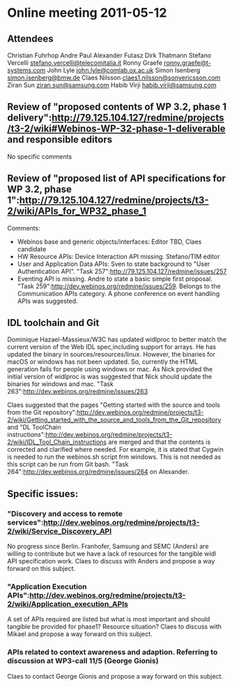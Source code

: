 Online meeting 2011-05-12
=========================

Attendees
---------

Christian Fuhrhop
Andre Paul
Alexander Futasz
Dirk Thatmann
Stefano Vercelli stefano.vercelli@telecomitalia.it
Ronny Graefe ronny.graefe@t-systems.com
John Lyle john.lyle@comlab.ox.ac.uk
Simon Isenberg simon.isenberg@bmw.de
Claes Nilsson claes1.nilsson@sonyericsson.com
Ziran Sun ziran.sun@samsung.com
Habib Virji habib.virji@samsung.com

Review of "proposed contents of WP 3.2, phase 1 delivery":http://79.125.104.127/redmine/projects/t3-2/wiki#Webinos-WP-32-phase-1-deliverable and responsible editors
-----------------------------------------------------------------------------------------------------------------------------------------------------------------------

No specific comments

Review of "proposed list of API specifications for WP 3.2, phase 1":http://79.125.104.127/redmine/projects/t3-2/wiki/APIs_for_WP32_phase_1
----------------------------------------------------------------------------------------------------------------------------------------------------------------

Comments:

-   Webinos base and generic objects/interfaces: Editor TBD, Claes candidate
-   HW Resource APIs: Device Interaction API missing. Stefano/TIM editor
-   User and Application Data APIs: Sven to state background to "User Authentication API". "Task 257":http://79.125.104.127/redmine/issues/257
-   Eventing API is missing. Andre to state a basic simple first proposal. "Task 259":http://dev.webinos.org/redmine/issues/259. Belongs to the Communication APIs category. A phone conference on event handling APIs was suggested.

IDL toolchain and Git
---------------------

Dominique Hazael-Massieux/W3C has updated widlproc to better match the current version of the Web IDL spec,including support for arrays. He has updated the binary in sources/resources/linux. However, the binaries for macOS or windows has not been updated. So, currently the HTML generation fails for people using windows or mac. As Nick provided the initial version of widlproc is was suggested that Nick should update the binaries for windows and mac. "Task 263":http://dev.webinos.org/redmine/issues/263

Claes suggested that the pages "Getting started with the source and tools from the Git repository":http://dev.webinos.org/redmine/projects/t3-2/wiki/Getting_started_with_the_source_and_tools_from_the_Git_repository
and "DL ToolChain instructions":http://dev.webinos.org/redmine/projects/t3-2/wiki/IDL_Tool_Chain_instructions are merged and that the contents is corrected and clarified where needed. For example, it is stated that Cygwin is needed to run the webinos.sh script frm windows. This is not needed as this script can be run from Git bash. "Task 264":http://dev.webinos.org/redmine/issues/264 on Alexander.

Specific issues:
----------------

### "Discovery and access to remote services":http://dev.webinos.org/redmine/projects/t3-2/wiki/Service_Discovery_API

No progress since Berlin. Franhofer, Samsung and SEMC (Anders) are willing to contribute but we have a lack of resources for the tangible widl API specification work. Claes to discuss with Anders and propose a way forward on this subject.

### "Application Execution APIs":http://dev.webinos.org/redmine/projects/t3-2/wiki/Application_execution_APIs

A set of APIs required are listed but what is most important and should tangible be provided for phase1? Resource situation?
Claes to discuss with Mikael and propose a way forward on this subject.

### APIs related to context awareness and adaption. Referring to discussion at WP3-call 11/5 (George Gionis)

Claes to contact George Gionis and propose a way forward on this subject.

